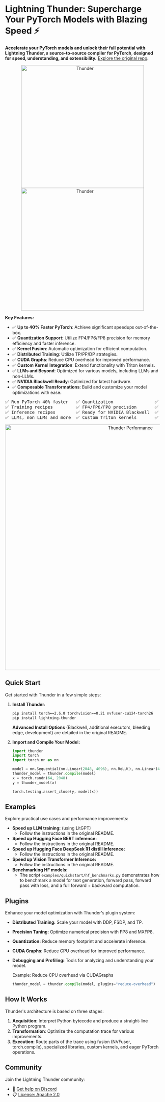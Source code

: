 # Lightning Thunder: Supercharge Your PyTorch Models with Blazing Speed ⚡

**Accelerate your PyTorch models and unlock their full potential with Lightning Thunder, a source-to-source compiler for PyTorch, designed for speed, understanding, and extensibility.**  [Explore the original repo](https://github.com/Lightning-AI/lightning-thunder).

<div align="center">
<img alt="Thunder" src="docs/source/_static/images/LightningThunderLightModewByline.png#gh-light-mode-only" width="400px" style="max-width: 100%;">
<img alt="Thunder" src="docs/source/_static/images/LightningThunderDarkModewByline.png#gh-dark-mode-only" width="400px" style="max-width: 100%;">
</div>

**Key Features:**

*   ✅ **Up to 40% Faster PyTorch**: Achieve significant speedups out-of-the-box.
*   ✅ **Quantization Support**: Utilize FP4/FP6/FP8 precision for memory efficiency and faster inference.
*   ✅ **Kernel Fusion**: Automatic optimization for efficient computation.
*   ✅ **Distributed Training**: Utilize TP/PP/DP strategies.
*   ✅ **CUDA Graphs**: Reduce CPU overhead for improved performance.
*   ✅ **Custom Kernel Integration**: Extend functionality with Triton kernels.
*   ✅ **LLMs and Beyond**:  Optimized for various models, including LLMs and non-LLMs.
*   ✅ **NVIDIA Blackwell Ready**: Optimized for latest hardware.
*   ✅ **Composable Transformations**: Build and customize your model optimizations with ease.

<div align='center'>

<pre>
✅ Run PyTorch 40% faster   ✅ Quantization                ✅ Kernel fusion
✅ Training recipes         ✅ FP4/FP6/FP8 precision       ✅ Distributed TP/PP/DP
✅ Inference recipes        ✅ Ready for NVIDIA Blackwell  ✅ CUDA Graphs
✅ LLMs, non LLMs and more  ✅ Custom Triton kernels       ✅ Compose all the above
</pre>

</div>

<div align="center">
<img alt="Thunder Performance" src="docs/source/_static/images/pretrain_perf.png" width="800px" style="max-width: 100%;">
</div>

## Quick Start

Get started with Thunder in a few simple steps:

1.  **Install Thunder:**

    ```bash
    pip install torch==2.6.0 torchvision==0.21 nvfuser-cu124-torch26
    pip install lightning-thunder
    ```

    **Advanced Install Options**  (Blackwell, additional executors, bleeding edge, development) are detailed in the original README.

2.  **Import and Compile Your Model:**

    ```python
    import thunder
    import torch
    import torch.nn as nn

    model = nn.Sequential(nn.Linear(2048, 4096), nn.ReLU(), nn.Linear(4096, 64))
    thunder_model = thunder.compile(model)
    x = torch.randn(64, 2048)
    y = thunder_model(x)

    torch.testing.assert_close(y, model(x))
    ```

## Examples

Explore practical use cases and performance improvements:

*   **Speed up LLM training:**  (using LitGPT)
    *   Follow the instructions in the original README.
*   **Speed up Hugging Face BERT inference:**
    *   Follow the instructions in the original README.
*   **Speed up Hugging Face DeepSeek R1 distill inference:**
    *   Follow the instructions in the original README.
*   **Speed up Vision Transformer Inference:**
    *   Follow the instructions in the original README.
*   **Benchmarking HF models:**
    *   The script `examples/quickstart/hf_benchmarks.py` demonstrates how to benchmark a model for text generation, forward pass, forward pass with loss, and a full forward + backward computation.

## Plugins

Enhance your model optimization with Thunder's plugin system:

*   **Distributed Training:** Scale your model with DDP, FSDP, and TP.
*   **Precision Tuning**: Optimize numerical precision with FP8 and MXFP8.
*   **Quantization:**  Reduce memory footprint and accelerate inference.
*   **CUDA Graphs**:  Reduce CPU overhead for improved performance.
*   **Debugging and Profiling:** Tools for analyzing and understanding your model.

    Example:  Reduce CPU overhead via CUDAGraphs
    ```python
    thunder_model = thunder.compile(model, plugins="reduce-overhead")
    ```

## How It Works

Thunder's architecture is based on three stages:

1.  **Acquisition**: Interpret Python bytecode and produce a straight-line Python program.
2.  **Transformation**:  Optimize the computation trace for various improvements.
3.  **Execution**: Route parts of the trace using fusion (NVFuser, torch.compile), specialized libraries, custom kernels, and eager PyTorch operations.

## Community

Join the Lightning Thunder community:

*   💬 [Get help on Discord](https://discord.com/invite/XncpTy7DSt)
*   📋 [License: Apache 2.0](https://github.com/Lightning-AI/litserve/blob/main/LICENSE)
